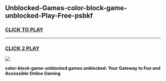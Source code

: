 
## Unblocked-Games-color-block-game-unblocked-Play-Free-psbkf
<h3>
<a href="https://premium76.site?title=color-block-game-unblocked&ref=15A">CLICK TO PLAY</a></h3>
<hr>

<h3>
<a href="https://premium76.site?title=color-block-game-unblocked&ref=15A">CLICK 2 PLAY</a>
  
</h3>

<a href="https://premium76.site?title=color-block-game-unblocked&ref=15A"><img src="https://clearcache.store/games.png"></a>


**color-block-game-unblocked games unblocked: Your Gateway to Fun and Accessible Online Gaming**
